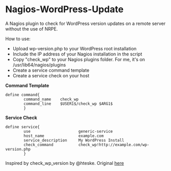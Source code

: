 Nagios-WordPress-Update
===============

A Nagios plugin to check for WordPress version updates on a remote server without the use of NRPE.

How to use:

- Upload wp-version.php to your WordPress root installation
- Include the IP address of your Nagios installation in the script
- Copy "check_wp" to your Nagios plugins folder. For me, it's on /usr/lib64/nagios/plugins
- Create a service command template
- Create a service check on your host

__Command Template__

	define command{
	        command_name    check_wp
	        command_line    $USER1$/check_wp $ARG1$
	        }

__Service Check__

	define service{
	        use                     generic-service
	        host_name               example.com
	        service_description     My WordPress Install
	        check_command           check_wp!http://example.com/wp-version.php
	        }

Inspired by check\_wp\_version by @hteske. Original [here](http://exchange.nagios.org/directory/Plugins/CMS-and-Blog-Software/Wordpress/check_wp_version/details)

